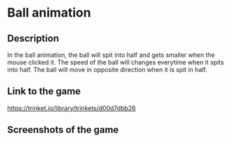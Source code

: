 # Ball animation
## Description 
In the ball animation, the ball will spit into half and gets smaller when the mouse clicked it. The speed of the ball will changes everytime when it spits into half. The ball will move in opposite direction when it is spit in half.

## Link to the game
https://trinket.io/library/trinkets/d00d7dbb26

## Screenshots of the game
